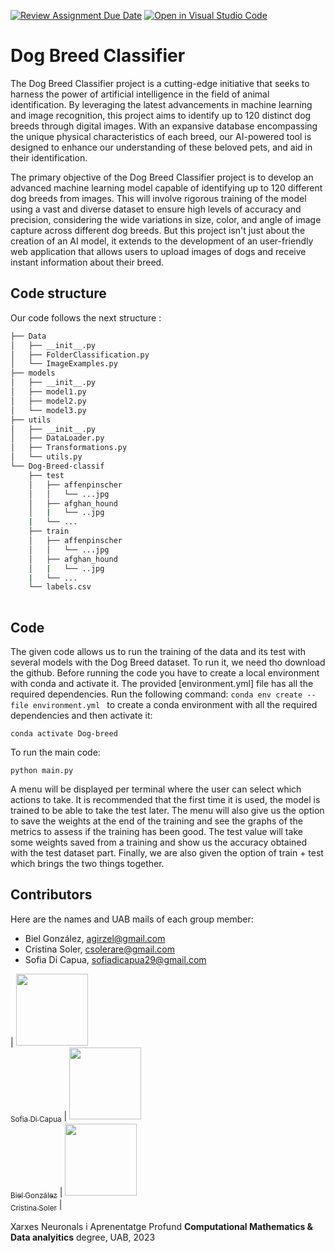 [![Review Assignment Due Date](https://classroom.github.com/assets/deadline-readme-button-24ddc0f5d75046c5622901739e7c5dd533143b0c8e959d652212380cedb1ea36.svg)](https://classroom.github.com/a/sPgOnVC9)
[![Open in Visual Studio Code](https://classroom.github.com/assets/open-in-vscode-718a45dd9cf7e7f842a935f5ebbe5719a5e09af4491e668f4dbf3b35d5cca122.svg)](https://classroom.github.com/online_ide?assignment_repo_id=11103468&assignment_repo_type=AssignmentRepo)
# Dog Breed Classifier
The Dog Breed Classifier project is a cutting-edge initiative that seeks to harness the power of artificial intelligence in the field of animal identification. By leveraging the latest advancements in machine learning and image recognition, this project aims to identify up to 120 distinct dog breeds through digital images. With an expansive database encompassing the unique physical characteristics of each breed, our AI-powered tool is designed to enhance our understanding of these beloved pets, and aid in their identification.

The primary objective of the Dog Breed Classifier project is to develop an advanced machine learning model capable of identifying up to 120 different dog breeds from images. This will involve rigorous training of the model using a vast and diverse dataset to ensure high levels of accuracy and precision, considering the wide variations in size, color, and angle of image capture across different dog breeds. But this project isn't just about the creation of an AI model, it extends to the development of an user-friendly web application that allows users to upload images of dogs and receive instant information about their breed.

## Code structure
Our code follows the next structure :
```bash
├── Data
│   ├── __init__.py
│   ├── FolderClassification.py
│   └── ImageExamples.py
├── models
│   ├── __init__.py
│   ├── model1.py
│   ├── model2.py
│   └── model3.py
├── utils
│   ├── __init__.py
│   ├── DataLoader.py
│   ├── Transformations.py
│   └── utils.py
└── Dog-Breed-classif
    ├── test
    │   ├── affenpinscher
    │   │   └── ...jpg
    │   ├── afghan_hound
    │   |   └── ..jpg
    |   └── ...
    ├── train
    │   ├── affenpinscher
    │   │   └── ...jpg
    │   ├── afghan_hound
    │   |   └── ..jpg
    |   └── ...
    └── labels.csv
   
```
## Code
The given code allows us to run the training of the data and its test with several models with the Dog Breed dataset. To run it, we need tho download the github. Before running the code you have to create a local environment with conda and activate it. The provided [environment.yml] file has all the required dependencies. Run the following command: ``conda env create --file environment.yml `` to create a conda environment with all the required dependencies and then activate it:

```
conda activate Dog-breed
```

To run the main code:
```
python main.py
```
A menu will be displayed per terminal where the user can select which actions to take. It is recommended that the first time it is used, the model is trained to be able to take the test later. The menu will also give us the option to save the weights at the end of the training and see the graphs of the metrics to assess if the training has been good. The test value will take some weights saved from a training and show us the accuracy obtained with the test dataset part. Finally, we are also given the option of train + test which brings the two things together.


## Contributors
Here are the names and UAB mails of each group member:
- Biel González, agirzel@gmail.com
- Cristina Soler, csolerare@gmail.com
- Sofia Di Capua, sofiadicapua29@gmail.com

| [<img src="https://avatars.githubusercontent.com/u/73697639?v=4" width=115><br><sub>Sofia Di Capua</sub>]([https://github.com/SofiaDiCapua](https://github.com/SofiaDiCapua)) |  [<img src="https://avatars.githubusercontent.com/u/81986384?v=4" width=115><br><sub>Biel González</sub>]([https://github.com/Zynokrex](https://github.com/Zynokrex)) |  [<img src="https://github.com/account" width=115><br><sub>Cristina Soler</sub>](https://github.com/kermitsc7) |

Xarxes Neuronals i Aprenentatge Profund
__Computational Mathematics & Data analyitics__ degree, UAB, 2023
